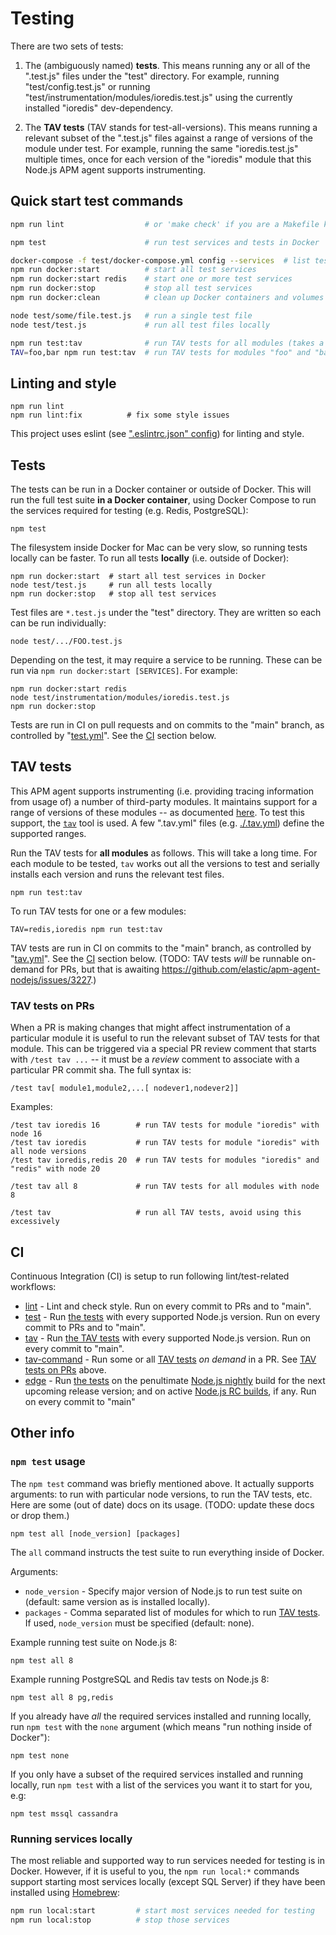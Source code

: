 # Testing

There are two sets of tests:

 1. The (ambiguously named) **tests**. This means running any or all of the
    ".test.js" files under the "test" directory. For example, running
    "test/config.test.js" or running "test/instrumentation/modules/ioredis.test.js"
    using the currently installed "ioredis" dev-dependency.

 2. The **TAV tests** (TAV stands for test-all-versions). This means running a
    relevant subset of the ".test.js" files against a range of versions of the
    module under test. For example, running the same "ioredis.test.js" multiple
    times, once for each version of the "ioredis" module that this Node.js APM
    agent supports instrumenting.


## Quick start test commands

```sh
npm run lint                  # or 'make check' if you are a Makefile kind of person

npm test                      # run test services and tests in Docker

docker-compose -f test/docker-compose.yml config --services  # list test services
npm run docker:start          # start all test services
npm run docker:start redis    # start one or more test services
npm run docker:stop           # stop all test services
npm run docker:clean          # clean up Docker containers and volumes

node test/some/file.test.js   # run a single test file
node test/test.js             # run all test files locally

npm run test:tav              # run TAV tests for all modules (takes a long time!)
TAV=foo,bar npm run test:tav  # run TAV tests for modules "foo" and "bar"
```


## Linting and style

    npm run lint
    npm run lint:fix          # fix some style issues

This project uses eslint (see [".eslintrc.json" config](./.eslintrc.json)) for
linting and style.


## Tests

The tests can be run in a Docker container or outside of Docker. This will run
the full test suite **in a Docker container**, using Docker Compose to run the
services required for testing (e.g. Redis, PostgreSQL):

    npm test

The filesystem inside Docker for Mac can be very slow, so running tests locally
can be faster. To run all tests **locally** (i.e. outside of Docker):

    npm run docker:start  # start all test services in Docker
    node test/test.js     # run all tests locally
    npm run docker:stop   # stop all test services

Test files are `*.test.js` under the "test" directory.  They are written so
each can be run individually:

    node test/.../FOO.test.js

Depending on the test, it may require a service to be running. These can
be run via `npm run docker:start [SERVICES]`. For example:

    npm run docker:start redis
    node test/instrumentation/modules/ioredis.test.js
    npm run docker:stop

Tests are run in CI on pull requests and on commits to the "main" branch,
as controlled by "[test.yml](./.github/workflows/test.yml)". See the [CI](#ci)
section below.


## TAV tests

This APM agent supports instrumenting (i.e. providing tracing information
from usage of) a number of third-party modules. It maintains support for a
range of versions of these modules -- as documented
[here](https://www.elastic.co/guide/en/apm/agent/nodejs/current/supported-technologies.html).
To test this support, the [`tav`](https://github.com/watson/test-all-versions)
tool is used. A few ".tav.yml" files (e.g. [./.tav.yml](./.tav.yml)) define
the supported ranges.

Run the TAV tests for **all modules** as follows. This will take a long time.
For each module to be tested, `tav` works out all the versions to test and
serially installs each version and runs the relevant test files.

    npm run test:tav

To run TAV tests for one or a few modules:

    TAV=redis,ioredis npm run test:tav

TAV tests are run in CI on commits to the "main" branch, as controlled by
"[tav.yml](./.github/workflows/tav.yml)". See the [CI](#ci) section below.
(TODO: TAV tests *will* be runnable on-demand for PRs, but that is awaiting
https://github.com/elastic/apm-agent-nodejs/issues/3227.)

### TAV tests on PRs

When a PR is making changes that might affect instrumentation of a particular
module it is useful to run the relevant subset of TAV tests for that module.
This can be triggered via a special PR review comment that starts with
`/test tav ...` -- it must be a *review* comment to associate with a
particular PR commit sha. The full syntax is:

```
/test tav[ module1,module2,...[ nodever1,nodever2]]
```

Examples:

```
/test tav ioredis 16        # run TAV tests for module "ioredis" with node 16
/test tav ioredis           # run TAV tests for module "ioredis" with all node versions
/test tav ioredis,redis 20  # run TAV tests for modules "ioredis" and "redis" with node 20

/test tav all 8             # run TAV tests for all modules with node 8

/test tav                   # run all TAV tests, avoid using this excessively
```


## CI

Continuous Integration (CI) is setup to run following lint/test-related
workflows:

- [lint](./.github/workflows/lint.yml) - Lint and check style. Run on every
  commit to PRs and to "main".
- [test](./.github/workflows/test.yml) - Run [the tests](#tests) with every
  supported Node.js version. Run on every commit to PRs and to "main".
- [tav](./.github/workflows/tav.yml) - Run [the TAV tests](#tav-tests) with
  every supported Node.js version. Run on every commit to "main".
- [tav-command](./.github/workflows/tav-command.yml) - Run some or all [TAV tests](#tav-tests)
  *on demand* in a PR. See [TAV tests on PRs](#tav-tests-on-prs) above.
- [edge](./.github/workflows/edge.yml) - Run [the tests](#tests) on the
  penultimate [Node.js nightly](https://nodejs.org/download/nightly) build for
  the next upcoming release version; and on active
  [Node.js RC builds](https://nodejs.org/download/rc), if any. Run on every
  commit to "main"


## Other info

### `npm test` usage

The `npm test` command was briefly mentioned above. It actually supports
arguments: to run with particular node versions, to run the TAV tests, etc.
Here are some (out of date) docs on its usage.
(TODO: update these docs or drop them.)

```
npm test all [node_version] [packages]
```

The `all` command instructs the test suite to run everything inside of Docker.

Arguments:

- `node_version` - Specify major version of Node.js to run test suite on
  (default: same version as is installed locally).
- `packages` - Comma separated list of modules for which to run
  [TAV tests](#tav-tests). If used, `node_version` must be specified (default:
  none).

Example running test suite on Node.js 8:

```
npm test all 8
```

Example running PostgreSQL and Redis tav tests on Node.js 8:

```
npm test all 8 pg,redis
```


If you already have _all_ the required services installed and running locally,
run `npm test` with the `none` argument (which means "run nothing inside of
Docker"):

```
npm test none
```

If you only have a subset of the required services installed and running
locally, run `npm test` with a list of the services you want it to start for you,
e.g:

```
npm test mssql cassandra
```

### Running services locally

The most reliable and supported way to run services needed for testing is in
Docker. However, if it is useful to you, the `npm run local:*` commands support
starting most services locally (except SQL Server) if they have been installed
using [Homebrew](https://brew.sh/):

```sh
npm run local:start         # start most services needed for testing
npm run local:stop          # stop those services
```
